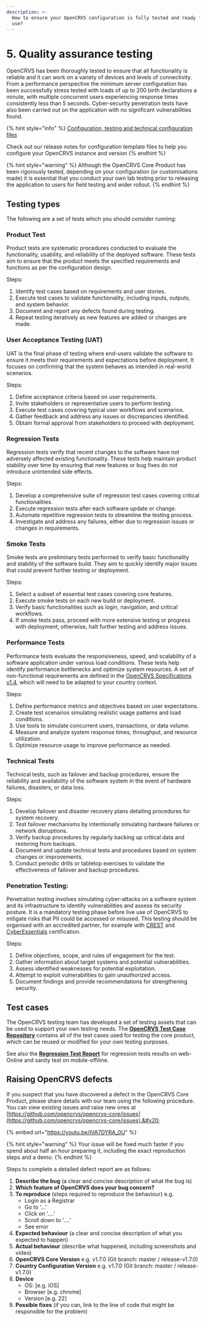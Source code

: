 ```yaml
---
description: >-
  How to ensure your OpenCRVS configuration is fully tested and ready for live
  use?
---
```


# 5. Quality assurance testing

OpenCRVS has been thoroughly tested to ensure that all functionality is reliable and it can work on a variety of devices and levels of connectivity. From a performance perspective the minimum server configuration has been successfully stress tested with loads of up to 200 birth declarations a minute, with multiple concurrent users experiencing response times consistently less than 5 seconds. Cyber-security penetration tests have also been carried out on the application with no significant vulnerabilities found.&#x20;

{% hint style="info" %}
[Configuration, testing and technical configuration files](../general/releases/)

Check out our release notes for configuration template files to help you configure your OpenCRVS instance and version
{% endhint %}

{% hint style="warning" %}
Although the OpenCRVS Core Product has been rigorously tested, depending on your configuration (or customisations made) it is essential that you conduct your own lab testing prior to releasing the application to users for field testing and wider rollout.
{% endhint %}

## **Testing types**

The following are a set of tests which you should consider running:

### **Product Test**

Product tests are systematic procedures conducted to evaluate the functionality, usability, and reliability of the deployed software. These tests aim to ensure that the product meets the specified requirements and functions as per the configuration design.

Steps:

1. Identify test cases based on requirements and user stories.
2. Execute test cases to validate functionality, including inputs, outputs, and system behavior.
3. Document and report any defects found during testing.
4. Repeat testing iteratively as new features are added or changes are made.

### **User Acceptance Testing (UAT)**

UAT is the final phase of testing where end-users validate the software to ensure it meets their requirements and expectations before deployment. It focuses on confirming that the system behaves as intended in real-world scenarios.

Steps:

1. Define acceptance criteria based on user requirements.
2. Invite stakeholders or representative users to perform testing.
3. Execute test cases covering typical user workflows and scenarios.
4. Gather feedback and address any issues or discrepancies identified.
5. Obtain formal approval from stakeholders to proceed with deployment.

### **Regression Tests**

Regression tests verify that recent changes to the software have not adversely affected existing functionality. These tests help maintain product stability over time by ensuring that new features or bug fixes do not introduce unintended side effects.

Steps:

1. Develop a comprehensive suite of regression test cases covering critical functionalities.
2. Execute regression tests after each software update or change.
3. Automate repetitive regression tests to streamline the testing process.
4. Investigate and address any failures, either due to regression issues or changes in requirements.

### **Smoke Tests**

Smoke tests are preliminary tests performed to verify basic functionality and stability of the software build. They aim to quickly identify major issues that could prevent further testing or deployment.

Steps:

1. Select a subset of essential test cases covering core features.
2. Execute smoke tests on each new build or deployment.
3. Verify basic functionalities such as login, navigation, and critical workflows.
4. If smoke tests pass, proceed with more extensive testing or progress with deployment; otherwise, halt further testing and address issues.

### **Performance Tests**

Performance tests evaluate the responsiveness, speed, and scalability of a software application under various load conditions. These tests help identify performance bottlenecks and optimize system resources. A set of non-functional requirements are defined in the [OpenCRVS Specifications v1.4](https://docs.google.com/spreadsheets/d/1Jf31WkNMqlfQOYpjpfG73M5utVGrx4zqA5eiODaftNI/edit?usp=sharing), which will need to be adapted to your country context.

Steps:

1. Define performance metrics and objectives based on user expectations.
2. Create test scenarios simulating realistic usage patterns and load conditions.
3. Use tools to simulate concurrent users, transactions, or data volume.
4. Measure and analyze system response times, throughput, and resource utilization.
5. Optimize resource usage to improve performance as needed.

### **Technical Tests**

Technical tests, such as failover and backup procedures, ensure the reliability and availability of the software system in the event of hardware failures, disasters, or data loss.

Steps:

1. Develop failover and disaster recovery plans detailing procedures for system recovery.
2. Test failover mechanisms by intentionally simulating hardware failures or network disruptions.
3. Verify backup procedures by regularly backing up critical data and restoring from backups.
4. Document and update technical tests and procedures based on system changes or improvements.
5. Conduct periodic drills or tabletop exercises to validate the effectiveness of failover and backup procedures.

### **Penetration Testing:**

Penetration testing involves simulating cyber-attacks on a software system and its infrastructure to identify vulnerabilities and assess its security posture. It is a mandatory testing phase before live use of OpenCRVS to mitigate risks that PII could be accessed or misused. This testing should be organised with an accredited partner, for example with [CREST](https://www.crest-approved.org/) and [CyberEssentials](https://www.ncsc.gov.uk/cyberessentials/overview) certification. &#x20;

Steps:

1. Define objectives, scope, and rules of engagement for the test.
2. Gather information about target systems and potential vulnerabilities.
3. Assess identified weaknesses for potential exploitation.
4. Attempt to exploit vulnerabilities to gain unauthorized access.
5. Document findings and provide recommendations for strengthening security.

## **Test cases**

The OpenCRVS testing team has developed a set of testing assets that can be used to support your own testing needs. The [**OpenCRVS Test Case Repository**](https://docs.google.com/spreadsheets/d/1ifIdSu7z3DKs1PPI2H28Qab8tY1Fnn78QCYsuBQWqDw/edit?gid=0#gid=0) contains all of the test cases used for testing the core product, which can be reused or modified for your own testing purposes.

See also the [**Regression Test Report**](https://docs.google.com/spreadsheets/d/1hoFtm6ZesYDX_weGsd48HyCfwtaSsbDsifZScz6dQAA/edit?gid=0#gid=0) for regression tests results on web-Online and sanity test on mobile-offiline.&#x20;

## **Raising OpenCRVS defects**

If you suspect that you have discovered a defect in the OpenCRVS Core Product, please share details with our team using the following procedure. You can view existing issues and raise new ones at [https://github.com/opencrvs/opencrvs-core/issues](https://github.com/opencrvs/opencrvs-core/issues).&#x20;

{% embed url="https://youtu.be/IVA7DYRA_0U" %}

{% hint style="warning" %}
Your issue will be fixed much faster if you spend about half an hour preparing it, including the exact reproduction steps and a demo.
{% endhint %}

Steps to complete a detailed defect report are as follows:

1. **Describe the bug** (a clear and concise description of what the bug is)
2. **Which feature of OpenCRVS does your bug concern?**
3. **To reproduce** (steps required to reproduce the behaviour) e.g.
   * Login as a Registrar
   * Go to '...'
   * Click on '....'
   * Scroll down to '....'
   * See error
4. **Expected behaviour** (a clear and concise description of what you expected to happen)
5. **Actual behaviour** (describe what happened, including screenshots and video)
6. **OpenCRVS Core Version** e.g. v1.7.0 (Git branch: master / release-v1.7.0)
7. **Country Configuration Version** e.g. v1.7.0 (Git branch: master / release-v1.7.0)
8. **Device**
   * OS: \[e.g. iOS]
   * Browser \[e.g. chrome]
   * Version \[e.g. 22]
9. **Possible fixes** (if you can, link to the line of code that might be responsible for the problem)
